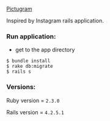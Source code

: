 [Pictugram](https://stormy-lake-38666.herokuapp.com/)

Inspired by Instagram rails application.

### Run application:
* get to the app directory
```
$ bundle install
$ rake db:migrate
$ rails s
```

### Versions:
Ruby version = `2.3.0`

Rails version = `4.2.5.1`
